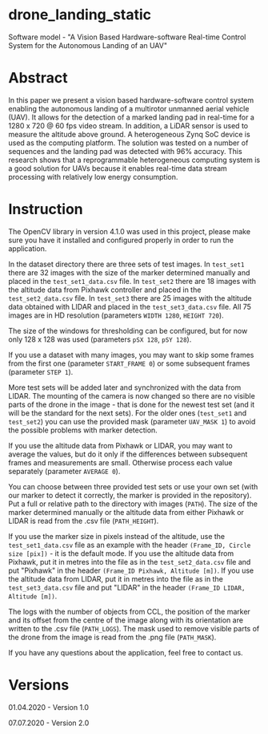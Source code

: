 # drone_landing_static
Software model - "A Vision Based Hardware-software Real-time Control System for the Autonomous Landing of an UAV"


# Abstract

In this paper we present a vision based hardware-software control system enabling the autonomous landing of a multirotor unmanned aerial vehicle (UAV). It allows for the detection of a marked landing pad in real-time for a 1280 x 720 @ 60 fps video stream. In addition, a LiDAR sensor is used to measure the altitude above ground. A heterogeneous Zynq SoC device is used as the computing platform. The solution was tested on a number of sequences and the landing pad was detected with 96% accuracy. This research shows that a reprogrammable heterogeneous computing system is a good solution for UAVs because it enables real-time data stream processing with relatively low energy consumption.


# Instruction

The OpenCV library in version 4.1.0 was used in this project, please make sure you have it installed and configured properly in order to run the application.

In the dataset directory there are three sets of test images. In `test_set1` there are 32 images with the size of the marker determined manually and placed in the `test_set1_data.csv` file. In `test_set2` there are 18 images with the altitude data from Pixhawk controller and placed in the `test_set2_data.csv` file. In `test_set3` there are 25 images with the altitude data obtained with LIDAR and placed in the `test_set3_data.csv` file. All 75 images are in HD resolution (parameters `WIDTH 1280`, `HEIGHT 720`).

The size of the windows for thresholding can be configured, but for now only 128 x 128 was used (parameters `pSX 128`, `pSY 128`).

If you use a dataset with many images, you may want to skip some frames from the first one (parameter `START_FRAME 0`) or some subsequent frames (parameter `STEP 1`).

More test sets will be added later and synchronized with the data from LIDAR. The mounting of the camera is now changed so there are no visible parts of the drone in the image - that is done for the newest test set (and it will be the standard for the next sets). For the older ones (`test_set1` and `test_set2`) you can use the provided mask (parameter `UAV_MASK 1`) to avoid the possible problems with marker detection.

If you use the altitude data from Pixhawk or LIDAR, you may want to average the values, but do it only if the differences between subsequent frames and measurements are small. Otherwise process each value separately (parameter `AVERAGE 0`).

You can choose between three provided test sets or use your own set (with our marker to detect it correctly, the marker is provided in the repository). Put a full or relative path to the directory with images (`PATH`). The size of the marker determined manually or the altitude data from either Pixhawk or LIDAR is read from the .csv file (`PATH_HEIGHT`).

If you use the marker size in pixels instead of the altitude, use the `test_set1_data.csv` file as an example with the header `(Frame_ID, Circle size [pix])` - it is the default mode. If you use the altitude data from Pixhawk, put it in metres into the file as in the `test_set2_data.csv` file and put "Pixhawk" in the header `(Frame_ID Pixhawk, Altitude [m])`. If you use the altitude data from LIDAR, put it in metres into the file as in the `test_set3_data.csv` file and put "LIDAR" in the header `(Frame_ID LIDAR, Altitude [m])`.

The logs with the number of objects from CCL, the position of the marker and its offset from the centre of the image along with its orientation are written to the .csv file (`PATH_LOGS`). The mask used to remove visible parts of the drone from the image is read from the .png file (`PATH_MASK`).

If you have any questions about the application, feel free to contact us.


# Versions

01.04.2020 - Version 1.0

07.07.2020 - Version 2.0
